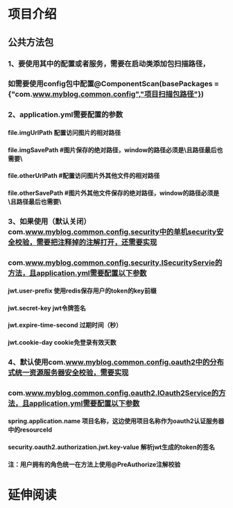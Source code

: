 # 项目介绍
## 公共方法包
### 1、要使用其中的配置或者服务，需要在启动类添加包扫描路径，
### 如需要使用config包中配置@ComponentScan(basePackages = {"com.www.myblog.common.config","项目扫描包路径"})
### 2、application.yml需要配置的参数
#### file.imgUrlPath 配置访问图片的相对路径
#### file.imgSavePath #图片保存的绝对路径，window的路径必须是\且路径最后也需要\
#### file.otherUrlPath #配置访问图片外其他文件的相对路径
#### file.otherSavePath #图片外其他文件保存的绝对路径，window的路径必须是\且路径最后也需要\
### 3、如果使用（默认关闭）com.www.myblog.common.config.security中的单机security安全校验，需要把注释掉的注解打开，还需要实现
### com.www.myblog.common.config.security.ISecurityServie的方法，且application.yml需要配置以下参数
#### jwt.user-prefix 使用redis保存用户的token的key前缀
#### jwt.secret-key jwt令牌签名
#### jwt.expire-time-second 过期时间（秒）
#### jwt.cookie-day cookie免登录有效天数
### 4、默认使用com.www.myblog.common.config.oauth2中的分布式统一资源服务器安全校验，需要实现
### com.www.myblog.common.config.oauth2.IOauth2Service的方法，且application.yml需要配置以下参数
#### spring.application.name 项目名称，这边使用项目名称作为oauth2认证服务器中的resourceId
#### security.oauth2.authorization.jwt.key-value 解析jwt生成的token的签名
#### 注：用户拥有的角色统一在方法上使用@PreAuthorize注解校验
# 延伸阅读